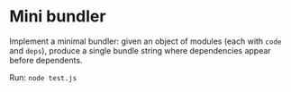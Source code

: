 # Mini bundler

Implement a minimal bundler: given an object of modules (each with `code` and `deps`), produce a single bundle string where dependencies appear before dependents.

Run: `node test.js`
